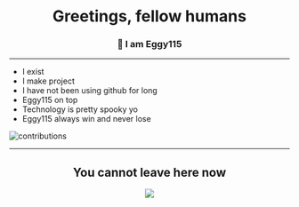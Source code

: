 <h1 align="center">
  Greetings, fellow humans
</h1>
<h3 align="center">
  👋 I am Eggy115
</h3>

<hr>

- I exist
- I make project
- I have not been using github for long
- Eggy115 on top
- Technology is pretty spooky yo
- Eggy115 always win and never lose

![contributions](https://user-images.githubusercontent.com/79756011/215318161-5a460e76-2d8c-4441-b20e-2ae1ee036ff5.svg)

<hr>

</p>

<h2 align="center"> You cannot leave here now </h2>
<p align="center">
  <img src="https://capsule-render.vercel.app/api?type=waving&color=gradient&height=65&section=footer"/>
</p>
